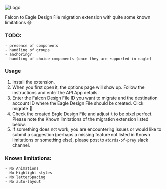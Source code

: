 ![Logo](https://github.com/celtra/birdsOfPrey/blob/master/assets/icon128.png)

Falcon to Eagle Design File migration extension with quite some known limitations 😅

### TODO:
    - presence of components
    - handling of groups
    - anchoring?
    - handling of choice components (once they are supported in eagle)

### Usage
1. Install the extension.
2. When you first open it, the options page will show up. Follow the instructions and enter the API App details.
3. Enter the Falcon Design File ID you want to migrate and the destination account ID where the Eagle Design File should be created. Click migrate 🚀
4. Check the created Eagle Design File and adjust it to be pixel perfect. Please note the Known limitations of the migration extension listed below.
5. If something does not work, you are encountering issues or would like to submit a suggestion (perhaps a missing feature not listed in Known limitations or something else), please post to `#birds-of-prey` slack channel.

### Known limitations:
    - No Animations
    - No Highlight styles
    - No letterSpacing
    - No auto-layout
